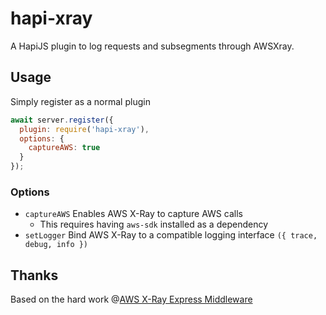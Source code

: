 # hapi-xray

A HapiJS plugin to log requests and subsegments through AWSXray.

## Usage

Simply register as a normal plugin

```js
await server.register({
  plugin: require('hapi-xray'),
  options: {
    captureAWS: true
  }
});
```

### Options

- `captureAWS` Enables AWS X-Ray to capture AWS calls
  - This requires having `aws-sdk` installed as a dependency
- `setLogger` Bind AWS X-Ray to a compatible logging interface `({ trace, debug, info })`

## Thanks

Based on the hard work @[AWS X-Ray Express Middleware](https://github.com/aws/aws-xray-sdk-node/tree/master/packages/express)
